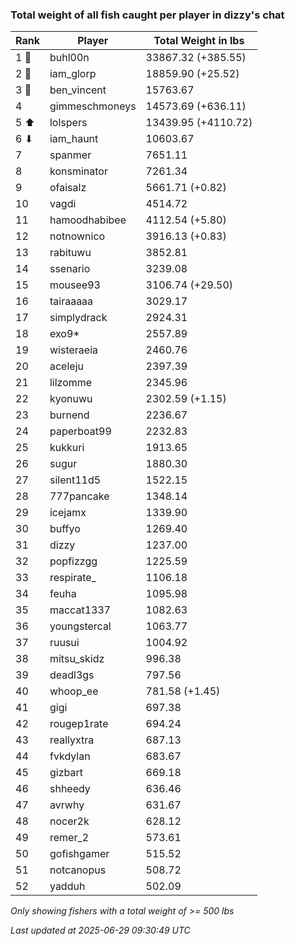 ### Total weight of all fish caught per player in dizzy's chat
| Rank | Player | Total Weight in lbs |
|------|--------|---------|
| 1 🥇  | buhl00n | 33867.32 (+385.55) |
| 2 🥈  | iam_glorp | 18859.90 (+25.52) |
| 3 🥉  | ben_vincent | 15763.67 |
| 4  | gimmeschmoneys | 14573.69 (+636.11) |
| 5 ⬆ | lolspers | 13439.95 (+4110.72) |
| 6 ⬇ | iam_haunt | 10603.67 |
| 7  | spanmer | 7651.11 |
| 8  | konsminator | 7261.34 |
| 9  | ofaisalz | 5661.71 (+0.82) |
| 10  | vagdi | 4514.72 |
| 11  | hamoodhabibee | 4112.54 (+5.80) |
| 12  | notnownico | 3916.13 (+0.83) |
| 13  | rabituwu | 3852.81 |
| 14  | ssenario | 3239.08 |
| 15  | mousee93 | 3106.74 (+29.50) |
| 16  | tairaaaaa | 3029.17 |
| 17  | simplydrack | 2924.31 |
| 18  | exo9* | 2557.89 |
| 19  | wisteraeia | 2460.76 |
| 20  | aceleju | 2397.39 |
| 21  | lilzomme | 2345.96 |
| 22  | kyonuwu | 2302.59 (+1.15) |
| 23  | burnend | 2236.67 |
| 24  | paperboat99 | 2232.83 |
| 25  | kukkuri | 1913.65 |
| 26  | sugur | 1880.30 |
| 27  | silent11d5 | 1522.15 |
| 28  | 777pancake | 1348.14 |
| 29  | icejamx | 1339.90 |
| 30  | buffyo | 1269.40 |
| 31  | dizzy | 1237.00 |
| 32  | popfizzgg | 1225.59 |
| 33  | respirate_ | 1106.18 |
| 34  | feuha | 1095.98 |
| 35  | maccat1337 | 1082.63 |
| 36  | youngstercal | 1063.77 |
| 37  | ruusui | 1004.92 |
| 38  | mitsu_skidz | 996.38 |
| 39  | deadl3gs | 797.56 |
| 40  | whoop_ee | 781.58 (+1.45) |
| 41  | gigi | 697.38 |
| 42  | rougep1rate | 694.24 |
| 43  | reallyxtra | 687.13 |
| 44  | fvkdylan | 683.67 |
| 45  | gizbart | 669.18 |
| 46  | shheedy | 636.46 |
| 47  | avrwhy | 631.67 |
| 48  | nocer2k | 628.12 |
| 49  | remer_2 | 573.61 |
| 50  | gofishgamer | 515.52 |
| 51  | notcanopus | 508.72 |
| 52  | yadduh | 502.09 |

_Only showing fishers with a total weight of >= 500 lbs_

_Last updated at 2025-06-29 09:30:49 UTC_